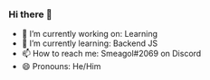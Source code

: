 ### Hi there 👋

- 🔭 I’m currently working on: Learning 
- 🌱 I’m currently learning: Backend JS
- 📫 How to reach me: Smeagol#2069 on Discord
- 😄 Pronouns: He/Him
